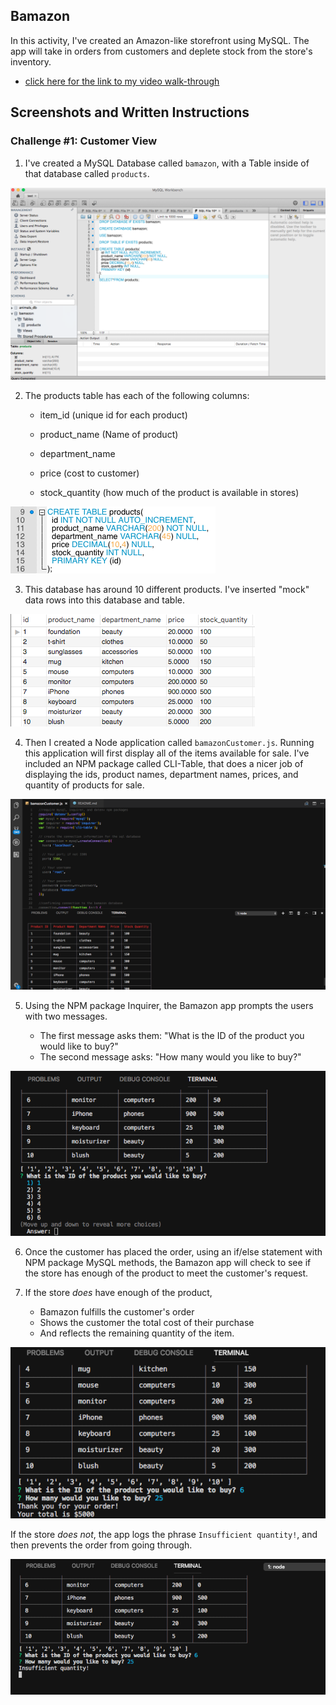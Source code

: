 ## Bamazon

In this activity, I've created an Amazon-like storefront using MySQL. The app will take in orders from customers and deplete stock from the store's inventory. 

* [click here for the link to my video walk-through](https://drive.google.com/file/d/1-aSKspj19Qndx-Nj__NXXctrDnitI9WN/view?usp=sharing)

## Screenshots and Written Instructions
### Challenge #1: Customer View 

1. I've created a MySQL Database called `bamazon`, with a Table inside of that database called `products`.

![Bamazon MySQL Pic](/assets/images/mysqldatabase.png)

2. The products table has each of the following columns:

   * item_id (unique id for each product)

   * product_name (Name of product)

   * department_name

   * price (cost to customer)

   * stock_quantity (how much of the product is available in stores)

![Bamazon MySQL Pic](/assets/images/table.png)

3. This database has around 10 different products. I've inserted "mock" data rows into this database and table.

![Bamazon MySQL Pic](/assets/images/productsIntable.png)

4. Then I created a Node application called `bamazonCustomer.js`. Running this application will first display all of the items available for sale. I've included an NPM package called CLI-Table, that does a nicer job of displaying the ids, product names, department names, prices, and quantity of products for sale.

![Bamazon MySQL Pic](/assets/images/bamazonnodeapp.png)

5. Using the NPM package Inquirer, the Bamazon app prompts the users with two messages.

   * The first message asks them: "What is the ID of the product you would like to buy?"
   * The second message asks: "How many would you like to buy?"

![Bamazon MySQL Pic](/assets/images/inquirer.png)

6. Once the customer has placed the order, using an if/else statement with NPM package MySQL methods, the Bamazon app will check to see if the store has enough of the product to meet the customer's request.

7. If the store _does_ have enough of the product, 
    * Bamazon fulfills the customer's order
    * Shows the customer the total cost of their purchase
    * And reflects the remaining quantity of the item. 
    
![Bamazon MySQL Pic](/assets/images/fulfillorder.png)

If the store _does_ _not_, the app logs the phrase `Insufficient quantity!`, and then prevents the order from going through.
     
![Bamazon MySQL Pic](/assets/images/insufficient.png)

    

